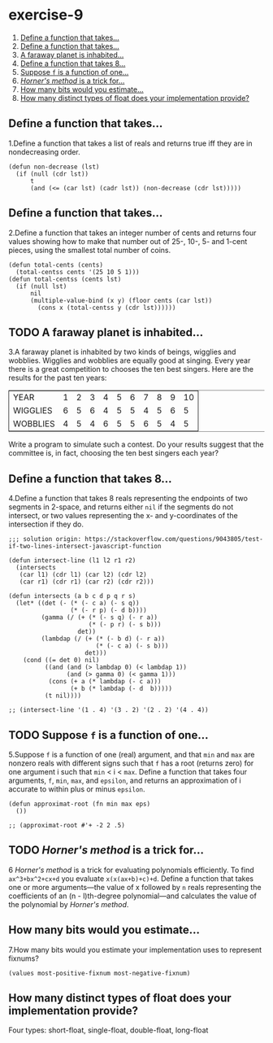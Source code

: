 

# exercise-9

1.  [Define a function that takes&#x2026;](#org6b700d4)
2.  [Define a function that takes&#x2026;](#orgfce2278)
3.  [A faraway planet is inhabited&#x2026;](#org0d6b3bb)
4.  [Define a function that takes 8&#x2026;](#orgd3c5e45)
5.  [Suppose `f` is a function of one&#x2026;](#org61c427f)
6.  [*Horner's method* is a trick for&#x2026;](#org6873bda)
7.  [How many bits would you estimate&#x2026;](#org75cde1d)
8.  [How many distinct types of float does your implementation provide?](#org679ad7f)


<a id="org6b700d4"></a>

## Define a function that takes&#x2026;

1.Define a function that takes a list of reals and returns true iff they are in nondecreasing order.

    (defun non-decrease (lst)
      (if (null (cdr lst))
          t
          (and (<= (car lst) (cadr lst)) (non-decrease (cdr lst)))))


<a id="orgfce2278"></a>

## Define a function that takes&#x2026;

2.Define a function that takes an integer number of cents and returns four values showing how to make that number out of 25-, 10-, 5- and 1-cent pieces, using the smallest total number of coins.

    (defun total-cents (cents)
      (total-centss cents '(25 10 5 1)))
    (defun total-centss (cents lst)
      (if (null lst)
          nil
          (multiple-value-bind (x y) (floor cents (car lst))
            (cons x (total-centss y (cdr lst))))))


<a id="org0d6b3bb"></a>

## TODO A faraway planet is inhabited&#x2026;

3.A faraway planet is inhabited by two kinds of beings, wigglies and wobblies. Wigglies and wobblies are equally good at singing. Every year there is a great competition to chooses the ten best singers. Here are the results for the past ten years:

<table border="2" cellspacing="0" cellpadding="6" rules="groups" frame="hsides">


<colgroup>
<col  class="org-left" />

<col  class="org-right" />

<col  class="org-right" />

<col  class="org-right" />

<col  class="org-right" />

<col  class="org-right" />

<col  class="org-right" />

<col  class="org-right" />

<col  class="org-right" />

<col  class="org-right" />

<col  class="org-right" />
</colgroup>
<tbody>
<tr>
<td class="org-left">YEAR</td>
<td class="org-right">1</td>
<td class="org-right">2</td>
<td class="org-right">3</td>
<td class="org-right">4</td>
<td class="org-right">5</td>
<td class="org-right">6</td>
<td class="org-right">7</td>
<td class="org-right">8</td>
<td class="org-right">9</td>
<td class="org-right">10</td>
</tr>


<tr>
<td class="org-left">WIGGLIES</td>
<td class="org-right">6</td>
<td class="org-right">5</td>
<td class="org-right">6</td>
<td class="org-right">4</td>
<td class="org-right">5</td>
<td class="org-right">5</td>
<td class="org-right">4</td>
<td class="org-right">5</td>
<td class="org-right">6</td>
<td class="org-right">5</td>
</tr>


<tr>
<td class="org-left">WOBBLIES</td>
<td class="org-right">4</td>
<td class="org-right">5</td>
<td class="org-right">4</td>
<td class="org-right">6</td>
<td class="org-right">5</td>
<td class="org-right">5</td>
<td class="org-right">6</td>
<td class="org-right">5</td>
<td class="org-right">4</td>
<td class="org-right">5</td>
</tr>
</tbody>
</table>

Write a program to simulate such a contest. Do your results suggest that the committee is, in fact, choosing the ten best singers each year?


<a id="orgd3c5e45"></a>

## Define a function that takes 8&#x2026;

4.Define a function that takes 8 reals representing the endpoints of two segments in 2-space, and returns either `nil` if the segments do not intersect, or two values representing the x- and y-coordinates of the intersection if they do.

    ;;; solution origin: https://stackoverflow.com/questions/9043805/test-if-two-lines-intersect-javascript-function
    
    (defun intersect-line (l1 l2 r1 r2)
      (intersects
       (car l1) (cdr l1) (car l2) (cdr l2)
       (car r1) (cdr r1) (car r2) (cdr r2)))
    
    (defun intersects (a b c d p q r s)
      (let* ((det (- (* (- c a) (- s q))
                     (* (- r p) (- d b))))
             (gamma (/ (+ (* (- s q) (- r a))
                          (* (- p r) (- s b)))
                       det))
             (lambdap (/ (+ (* (- b d) (- r a))
                            (* (- c a) (- s b)))
                         det)))
        (cond ((= det 0) nil)
              ((and (and (> lambdap 0) (< lambdap 1))
                    (and (> gamma 0) (< gamma 1)))
               (cons (+ a (* lambdap (- c a)))
                     (+ b (* lambdap (- d  b)))))
              (t nil))))
    
    ;; (intersect-line '(1 . 4) '(3 . 2) '(2 . 2) '(4 . 4))


<a id="org61c427f"></a>

## TODO Suppose `f` is a function of one&#x2026;

5.Suppose `f` is a function of one (real) argument, and that `min` and `max` are nonzero reals with different signs such that `f` has a root (returns zero) for one argument i such that `min` < i < `max`. Define a function that takes four arguments, `f`, `min`, `max`, and `epsilon`, and returns an approximation of i accurate to within plus or minus `epsilon`.

    (defun approximat-root (fn min max eps)
      ())
    
    ;; (approximat-root #'+ -2 2 .5)


<a id="org6873bda"></a>

## TODO *Horner's method* is a trick for&#x2026;

6 *Horner's method* is a trick for evaluating polynomials efficiently. To find `ax^3+bx^2+cx+d` you evaluate `x(x(ax+b)+c)+d`. Define a function that takes one or more arguments—the value of x followed by `n` reals representing the coefficients of an (n - l)th-degree polynomial—and calculates the value of the polynomial by *Horner's method*.


<a id="org75cde1d"></a>

## How many bits would you estimate&#x2026;

7.How many bits would you estimate your implementation uses to represent fixnums?

    (values most-positive-fixnum most-negative-fixnum)


<a id="org679ad7f"></a>

## How many distinct types of float does your implementation provide?

Four types: short-float, single-float, double-float, long-float

